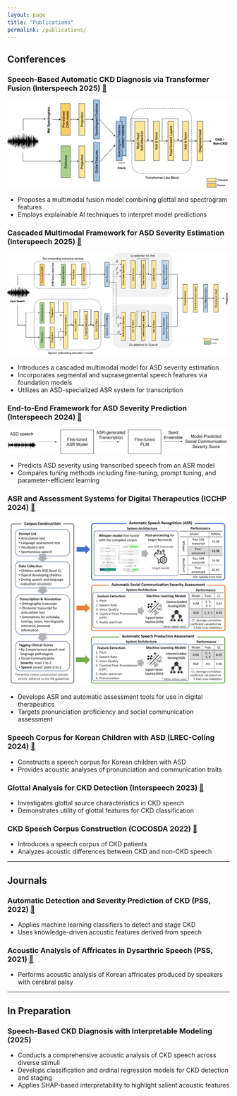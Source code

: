 ```yaml
---
layout: page
title: "Publications"
permalink: /publications/
---
```


<h2>Conferences</h2>

<h3>
  Speech-Based Automatic CKD Diagnosis via Transformer Fusion (Interspeech 2025)
  <a href="/assets/pdfs/2025_interspeech_ckd.pdf" target="_blank">🔗</a>
</h3>
<img src="/assets/images/2025_interspeech_ckd.png" alt="CKD model">
<ul>
  <li>Proposes a multimodal fusion model combining glottal and spectrogram features</li>
  <li>Employs explainable AI techniques to interpret model predictions</li>
</ul>

<h3>
  Cascaded Multimodal Framework for ASD Severity Estimation (Interspeech 2025)
  <a href="/assets/pdfs/2025_interspeech_asd.pdf" target="_blank">🔗</a>
</h3>
<img src="/assets/images/2025_interspeech_asd.png" alt="ASD model">
<ul>
  <li>Introduces a cascaded multimodal model for ASD severity estimation</li>
  <li>Incorporates segmental and suprasegmental speech features via foundation models</li>
  <li>Utilizes an ASD-specialized ASR system for transcription</li>
</ul>

<h3>
  End-to-End Framework for ASD Severity Prediction (Interspeech 2024)
  <a href="/assets/pdfs/2024_interspeech.pdf" target="_blank">🔗</a>
</h3>
<img src="/assets/images/2024_interspeech.png" alt="ASD severity model">
<ul>
  <li>Predicts ASD severity using transcribed speech from an ASR model</li>
  <li>Compares tuning methods including fine-tuning, prompt tuning, and parameter-efficient learning</li>
</ul>

<h3>
  ASR and Assessment Systems for Digital Therapeutics (ICCHP 2024)
  <a href="/assets/pdfs/2024_icchp.pdf" target="_blank">🔗</a>
</h3>
<img src="/assets/images/2024_icchp.png" alt="ICCHP model">
<ul>
  <li>Develops ASR and automatic assessment tools for use in digital therapeutics</li>
  <li>Targets pronunciation proficiency and social communication assessment</li>
</ul>

<h3>
  Speech Corpus for Korean Children with ASD (LREC-Coling 2024)
  <a href="/assets/pdfs/2024_lrec.pdf" target="_blank">🔗</a>
</h3>
<ul>
  <li>Constructs a speech corpus for Korean children with ASD</li>
  <li>Provides acoustic analyses of pronunciation and communication traits</li>
</ul>

<h3>
  Glottal Analysis for CKD Detection (Interspeech 2023)
  <a href="/assets/pdfs/2023_interspeech.pdf" target="_blank">🔗</a>
</h3>
<ul>
  <li>Investigates glottal source characteristics in CKD speech</li>
  <li>Demonstrates utility of glottal features for CKD classification</li>
</ul>

<h3>
  CKD Speech Corpus Construction (COCOSDA 2022)
  <a href="/assets/pdfs/2022_cocosda.pdf" target="_blank">🔗</a>
</h3>
<ul>
  <li>Introduces a speech corpus of CKD patients</li>
  <li>Analyzes acoustic differences between CKD and non-CKD speech</li>
</ul>

---

<h2>Journals</h2>

<h3>
  Automatic Detection and Severity Prediction of CKD (PSS, 2022)
  <a href="/assets/pdfs/2022_phonetics-and-sciences.pdf" target="_blank">🔗</a>
</h3>
<ul>
  <li>Applies machine learning classifiers to detect and stage CKD</li>
  <li>Uses knowledge-driven acoustic features derived from speech</li>
</ul>

<h3>
  Acoustic Analysis of Affricates in Dysarthric Speech (PSS, 2021)
  <a href="/assets/pdfs/2021_phonetics-and-sciences.pdf" target="_blank">🔗</a>
</h3>
<ul>
  <li>Performs acoustic analysis of Korean affricates produced by speakers with cerebral palsy</li>
</ul>

---

<h2>In Preparation</h2>

<h3>
  Speech-Based CKD Diagnosis with Interpretable Modeling (2025)
</h3>
<ul>
  <li>Conducts a comprehensive acoustic analysis of CKD speech across diverse stimuli</li>
  <li>Develops classification and ordinal regression models for CKD detection and staging</li>
  <li>Applies SHAP-based interpretability to highlight salient acoustic features</li>
</ul>
